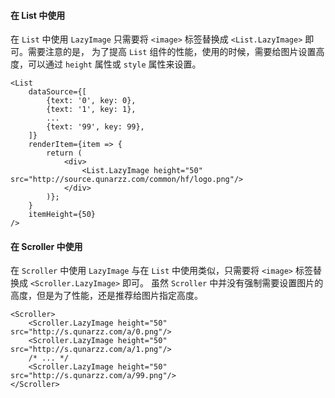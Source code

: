 #### 在 List 中使用

在 `List` 中使用 `LazyImage` 只需要将 `<image>` 标签替换成 `<List.LazyImage>` 即可。需要注意的是，
为了提高 `List` 组件的性能，使用的时候，需要给图片设置高度，可以通过 `height` 属性或 `style` 属性来设置。

```
<List
    dataSource={[
        {text: '0', key: 0},
        {text: '1', key: 1},
        ...
        {text: '99', key: 99}, 
    ]}
    renderItem={item => {
        return (
            <div>
                <List.LazyImage height="50" src="http://source.qunarzz.com/common/hf/logo.png"/>
            </div>
        )};
    }
    itemHeight={50}
/>
```

#### 在 Scroller 中使用

在 `Scroller` 中使用 `LazyImage` 与在 `List` 中使用类似，只需要将 `<image>` 标签替换成 `<Scroller.LazyImage>` 即可。
虽然 `Scroller` 中并没有强制需要设置图片的高度，但是为了性能，还是推荐给图片指定高度。

```
<Scroller>
    <Scroller.LazyImage height="50" src="http://s.qunarzz.com/a/0.png"/>
    <Scroller.LazyImage height="50" src="http://s.qunarzz.com/a/1.png"/>
    /* ... */
    <Scroller.LazyImage height="50" src="http://s.qunarzz.com/a/99.png"/>
</Scroller>
```